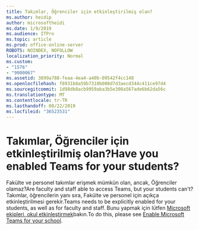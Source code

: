 ```yaml
---
title: Takımlar, Öğrenciler için etkinleştirilmiş olan?
ms.author: heidip
author: microsoftheidi
ms.date: 1/9/2019
ms.audience: ITPro
ms.topic: article
ms.prod: office-online-server
ROBOTS: NOINDEX, NOFOLLOW
localization_priority: Normal
ms.custom:
- "1576"
- "9000067"
ms.assetid: 3899a788-feaa-4ea4-a40b-09542f4cc148
ms.openlocfilehash: f8931b8a59b7310b008d7d3aecd344c411ce97d4
ms.sourcegitcommit: 1d98db8acb9959aba3b5e308a567ade6b62da56c
ms.translationtype: MT
ms.contentlocale: tr-TR
ms.lasthandoff: 08/22/2019
ms.locfileid: "36523531"
---
```

# <a name="have-you-enabled-teams-for-your-students"></a><span data-ttu-id="05c20-102">Takımlar, Öğrenciler için etkinleştirilmiş olan?</span><span class="sxs-lookup"><span data-stu-id="05c20-102">Have you enabled Teams for your students?</span></span>

<span data-ttu-id="05c20-103">Fakülte ve personel takımlar erişmek mümkün olan, ancak, Öğrenciler olamaz?</span><span class="sxs-lookup"><span data-stu-id="05c20-103">Are faculty and staff able to access Teams, but your students can't?</span></span> <span data-ttu-id="05c20-104">Takımlar, öğrencilerin yanı sıra, Fakülte ve personel için açıkça etkinleştirilmesi gerekir.</span><span class="sxs-lookup"><span data-stu-id="05c20-104">Teams needs to be explicitly enabled for your students, as well as for faculty and staff.</span></span> <span data-ttu-id="05c20-105">Bunu yapmak için lütfen [Microsoft ekipleri, okul etkinleştirmek](https://docs.microsoft.com/education/get-started/enable-microsoft-teams)bakın.</span><span class="sxs-lookup"><span data-stu-id="05c20-105">To do this, please see [Enable Microsoft Teams for your school](https://docs.microsoft.com/education/get-started/enable-microsoft-teams).</span></span>
  